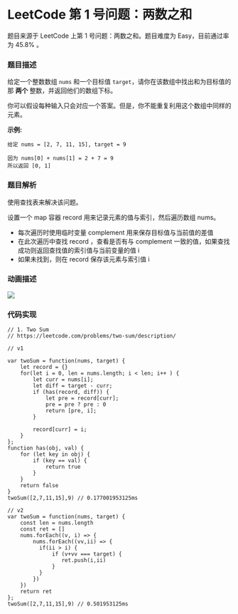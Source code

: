 # LeetCode 第 1 号问题：两数之和

题目来源于 LeetCode 上第 1 号问题：两数之和。题目难度为 Easy，目前通过率为 45.8% 。

### 题目描述

给定一个整数数组 `nums` 和一个目标值 `target`，请你在该数组中找出和为目标值的那 **两个** 整数，并返回他们的数组下标。

你可以假设每种输入只会对应一个答案。但是，你不能重复利用这个数组中同样的元素。

**示例:**

```
给定 nums = [2, 7, 11, 15], target = 9

因为 nums[0] + nums[1] = 2 + 7 = 9
所以返回 [0, 1]
```

### 题目解析

使用查找表来解决该问题。

设置一个 map 容器 record 用来记录元素的值与索引，然后遍历数组 nums。

* 每次遍历时使用临时变量 complement 用来保存目标值与当前值的差值
* 在此次遍历中查找 record ，查看是否有与 complement 一致的值，如果查找成功则返回查找值的索引值与当前变量的值 i
* 如果未找到，则在 record 保存该元素与索引值 i

### 动画描述

![](https://bucket-1257126549.cos.ap-guangzhou.myqcloud.com/20181028221055.gif)

### 代码实现

```
// 1. Two Sum
// https://leetcode.com/problems/two-sum/description/

// v1

var twoSum = function(nums, target) {
    let record = {}
    for(let i = 0, len = nums.length; i < len; i++ ) {
        let curr = nums[i];
        let diff = target - curr;
        if (has(record, diff)) {
            let pre = record[curr];
            pre = pre ? pre : 0
            return [pre, i];
        }
        
        record[curr] = i;
    }    
};
function has(obj, val) {
    for (let key in obj) {
        if (key == val) {
            return true
        }
    }
    return false
}
twoSum([2,7,11,15],9) // 0.177001953125ms

// v2
var twoSum = function(nums, target) {
    const len = nums.length
    const ret = []
    nums.forEach((v, i) => {
        nums.forEach((vv,ii) => {
          if(ii > i) {
              if (v+vv === target) {
                 ret.push(i,ii)
              }
          }  
        })
    })
    return ret
};
twoSum([2,7,11,15],9) // 0.501953125ms

```